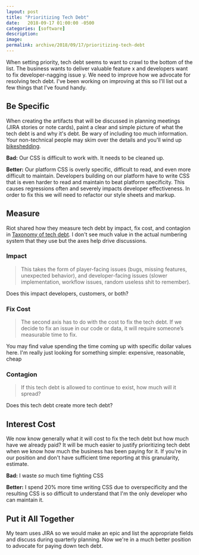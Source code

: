 ```yaml
---
layout: post
title: "Prioritizing Tech Debt"
date:   2018-09-17 01:00:00 -0500
categories: [software]
description: 
image: 
permalink: archive/2018/09/17/prioritizing-tech-debt
---
```


When setting priority, tech debt seems to want to crawl to the bottom of the list. The business wants to deliver valuable feature x and developers want to fix developer-nagging issue y. We need to improve how we advocate for resolving tech debt. I've been working on improving at this so I'll list out a few things that I've found handy.

## Be Specific
When creating the artifacts that will be discussed in planning meetings (JIRA stories or note cards), paint a clear and simple picture of what the tech debt is and why it's debt. Be wary of including too much information. Your non-technical people may skim over the details and you'll wind up [bikeshedding](https://en.wiktionary.org/wiki/bikeshedding).

**Bad:**
Our CSS is difficult to work with. It needs to be cleaned up.

**Better:**
Our platform CSS is overly specific, difficult to read, and even more difficult to maintain. Developers building on our platform have to write CSS that is even harder to read and maintain to beat platform specificity. This causes regressions often and severely impacts developer effectiveness. In order to fix this we will need to refactor our style sheets and markup.

## Measure
 Riot shared how they measure tech debt by impact, fix cost, and contagion in [Taxonomy of tech debt](https://engineering.riotgames.com/news/taxonomy-tech-debt). I don't see much value in the actual numbering system that they use but the axes help drive discussions.

### Impact
>This takes the form of player-facing issues (bugs, missing features, unexpected behavior), and developer-facing issues (slower implementation, workflow issues, random useless shit to remember).

Does this impact developers, customers, or both?

### Fix Cost
>The second axis has to do with the cost to fix the tech debt. If we decide to fix an issue in our code or data, it will require someone’s measurable time to fix.

You may find value spending the time coming up with specific dollar values here. I'm really just looking for something simple: expensive, reasonable, cheap

### Contagion
>If this tech debt is allowed to continue to exist, how much will it spread?

Does this tech debt create more tech debt?
## Interest Cost
We now know generally what it will cost to fix the tech debt but how much have we already paid? It will be much easier to justify prioritizing tech debt when we know how much the business has been paying for it. If you're in our position and don't have sufficient time reporting at this granularity, estimate.

**Bad:**
I waste _so_ much time fighting CSS

**Better:**
I spend 20% more time writing CSS due to overspecificity and the resulting CSS is so difficult to understand that I'm the only developer who can maintain it. 

## Put it All Together
My team uses JIRA so we would make an epic and list the appropriate fields and discuss during quarterly planning. Now we're in a much better position to advocate for paying down tech debt.